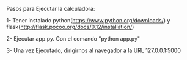 Pasos para Ejecutar la calculadora:

  1- Tener instalado python(https://www.python.org/downloads/) y
  flask(http://flask.pocoo.org/docs/0.12/installation/)

  2- Ejecutar app.py. Con el comando "python app.py"

  3- Una vez Ejecutado, dirigirnos al navegador a la URL 127.0.0.1:5000
